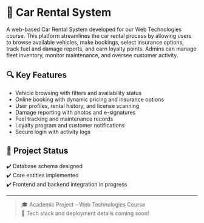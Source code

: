 # 🚗 Car Rental System

A web-based Car Rental System developed for our Web Technologies course. This platform streamlines the car rental process by allowing users to browse available vehicles, make bookings, select insurance options, track fuel and damage reports, and earn loyalty points. Admins can manage fleet inventory, monitor maintenance, and oversee customer activity.

## 🔍 Key Features
- Vehicle browsing with filters and availability status
- Online booking with dynamic pricing and insurance options
- User profiles, rental history, and license scanning
- Damage reporting with photos and e-signatures
- Fuel tracking and maintenance records
- Loyalty program and customer notifications
- Secure login with activity logs

## 📁 Project Status
✔️ Database schema designed  
✔️ Core entities implemented  
✔️ Frontend and backend integration in progress

---

> 🎓 Academic Project – Web Technologies Course  
> 🔧 Tech stack and deployment details coming soon!
